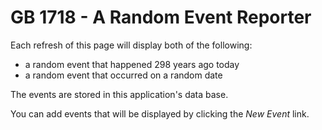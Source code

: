 # GB 1718 - A Random Event Reporter

Each refresh of this page will display both of the following:
 
* a random event that happened 298 years ago today
* a random event that occurred on a random date

The events are stored in this application's data base.

You can add events that will be displayed by clicking the *New Event* link.


